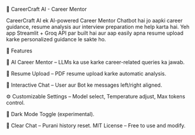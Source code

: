 💼 CareerCraft AI - Career Mentor

CareerCraft AI ek AI-powered Career Mentor Chatbot hai jo aapki career guidance, resume analysis aur interview preparation me help karta hai.
Yeh app Streamlit + Groq API par built hai aur aap easily apna resume upload karke personalized guidance le sakte ho.

🚀 Features

🤖 AI Career Mentor – LLMs ka use karke career-related queries ka jawab.

📄 Resume Upload – PDF resume upload karke automatic analysis.

💬 Interactive Chat – User aur Bot ke messages left/right aligned.

⚙️ Customizable Settings – Model select, Temperature adjust, Max tokens control.

🌙 Dark Mode Toggle (experimental).

🧹 Clear Chat – Purani history reset.
MIT License – Free to use and modify.
